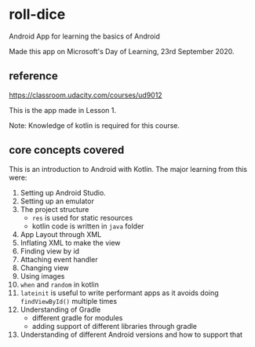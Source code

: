 # roll-dice

Android App for learning the basics of Android

Made this app on Microsoft's Day of Learning, 23rd September 2020.

## reference

https://classroom.udacity.com/courses/ud9012 

This is the app made in Lesson 1.

Note: Knowledge of kotlin is required for this course.

## core concepts covered

This is an introduction to Android with Kotlin. The major learning from this were:

1. Setting up Android Studio.
1. Setting up an emulator
1. The project structure
    - `res` is used for static resources
    - kotlin code is written in `java` folder
1. App Layout through XML
1. Inflating XML to make the view
1. Finding view by id
1. Attaching event handler
1. Changing view
1. Using images
1. `when` and `random` in kotlin
1. `lateinit` is useful to write performant apps as it avoids doing `findViewById()` multiple times
1. Understanding of Gradle
    - different gradle for modules
    - adding support of different libraries through gradle
1. Understanding of different Android versions and how to support that
